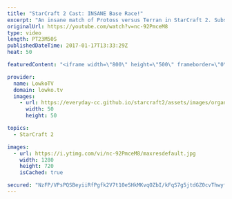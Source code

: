 ```yaml
---
title: "StarCraft 2 Cast: INSANE Base Race!"
excerpt: "An insane match of Protoss versus Terran in StarCraft 2. Subscribe for more videos: http://lowko.tv/youtube More StarCraft 2 Casts: https://goo.gl/wxjjLT  In this Protoss versus Terran the game leans heavily in favour of the Terran players for a long time. However, due to a serious of unfortunate events,"
originalUrl: https://youtube.com/watch?v=nc-92PmceM8
type: video
length: PT23M50S
publishedDateTime: 2017-01-17T13:33:29Z
heat: 50

featuredContent: "<iframe width=\"800\" height=\"500\" frameborder=\"0\" src=\"https://www.youtube.com/embed/nc-92PmceM8\" allow=\"accelerometer; autoplay; encrypted-media; gyroscope; picture-in-picture\" allowfullscreen></iframe>"

provider:
  name: LowkoTV
  domain: lowko.tv
  images:
    - url: https://everyday-cc.github.io/starcraft2/assets/images/organizations/lowko.tv-50x50.jpg
      width: 50
      height: 50

topics:
  - StarCraft 2

images:
  - url: https://i.ytimg.com/vi/nc-92PmceM8/maxresdefault.jpg
    width: 1280
    height: 720
    isCached: true

secured: "NzFP/VPsPQSBeyiiRfPgfk2V7t10eSHkMKvqOZbI/kFqS7g5jtdGZ0cvThwyfmOHAgfRTZ9j4mGpAiMVPAqer1WXoET9HY5DKx/tj42RR57vEcUBjvzNZtBmVeZmWAFCok+E4vavTvTyiTrc7i/6KwwN56+FRyc9m3q8z3TQNPDdqUQqPygKcrk7laMzXaVfZw5fWc8pBJuDT68+TlOrX396/xu3m39gvlU/keiZUIq1yFJZPpD4F9IBImVoB7qMLeKp91eiX9b1m7pqd2/gT8tTIsVRcgKkRp1XLzBmXMSUVDeE5XPxDlHWuhxCpj3H26f3DAXGnML1YQCaGmwPm82H2bLGFLRw5CIlJHJ3MgZfWm/C30f//3s/aGqyaQ+AeWxOzPUh1J9vH2fN0rVEV3GJ1P5NP/zqlbsRlSCyhEpSph53+pk8ys/npdJh5aV5;18hiZ/m/futcxQe7ywejyg=="
---
```


